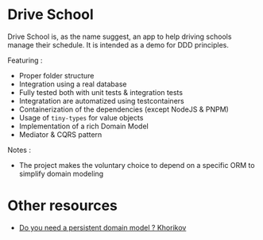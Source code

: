# Drive School

Drive School is, as the name suggest, an app to help driving schools manage their schedule.
It is intended as a demo for DDD principles.

Featuring :
- Proper folder structure
- Integration using a real database
- Fully tested both with unit tests & integration tests
- Integratation are automatized using testcontainers
- Containerization of the dependencies (except NodeJS & PNPM)
- Usage of `tiny-types` for value objects
- Implementation of a rich Domain Model
- Mediator & CQRS pattern

Notes :
- The project makes the voluntary choice to depend on a specific ORM to simplify domain modeling

# Other resources
- [Do you need a persistent domain model ? Khorikov](https://khorikov.org/posts/2020-04-20-when-do-you-need-persistence-model/)